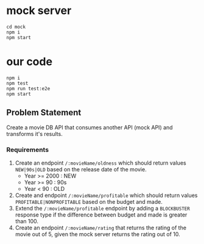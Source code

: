 # mock server
```shell
cd mock
npm i
npm start
```

# our code
```shell
npm i
npm test
npm run test:e2e
npm start
```


## Problem Statement

Create a movie DB API that consumes another API (mock API) and transforms it's results.

### Requirements

1. Create an endpoint `/:movieName/oldness` which should return values `NEW|90s|OLD` based on the release date of the movie.
    - Year >= 2000 : NEW
    - Year >= 90 : 90s
    - Year < 90 : OLD
2. Create and endpoint `/:movieName/profitable` which should return values `PROFITABLE|NONPROFITABLE` based on the budget and made.
3. Extend the `/:movieName/profitable` endpoint by adding a `BLOCKBUSTER` response type if the difference between budget and made is greater than 100.
4. Create an endpoint `/:movieName/rating` that returns the rating of the movie out of 5, given the mock server returns the rating out of 10.